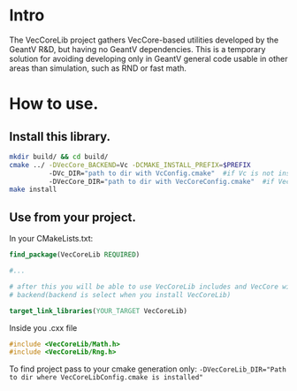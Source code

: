 # Intro
  The VecCoreLib project gathers VecCore-based utilities developed by the GeantV R&D, but having no GeantV dependencies. This is a temporary solution for avoiding developing only in GeantV general code usable in other areas than simulation, such as RND or fast math.
  

# How to use.

## Install this library.

```bash
mkdir build/ && cd build/
cmake ../ -DVecCore_BACKEND=Vc -DCMAKE_INSTALL_PREFIX=$PREFIX 
          -DVc_DIR="path to dir with VcConfig.cmake"  #if Vc is not installed inside prefix
          -DVecCore_DIR="path to dir with VecCoreConfig.cmake"  #if VecCore is not installed inside prefix
make install
```

## Use from your project.

In your CMakeLists.txt:
```cmake
find_package(VecCoreLib REQUIRED)

#...

# after this you will be able to use VecCoreLib includes and VecCore with correct 
# backend(backend is select when you install VecCoreLib)

target_link_libraries(YOUR_TARGET VecCoreLib)
```

Inside you .cxx file 
```cpp
#include <VecCoreLib/Math.h>
#include <VecCoreLib/Rng.h>
```

To find project pass to your cmake generation only:
`-DVecCoreLib_DIR="Path to dir where VecCoreLibConfig.cmake is installed"`
